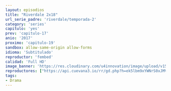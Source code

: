 ```yaml
---
layout: episodios
title: "Riverdale 2x18"
url_serie_padre: 'riverdale/temporada-2'
category: 'series'
capitulo: 'yes'
prev: 'capitulo-17'
anio: '2017'
proximo: 'capitulo-19'
sandbox: allow-same-origin allow-forms
idioma: 'Subtitulado'
reproductor: 'fembed'
calidad: 'Full HD'
image_banner: 'https://res.cloudinary.com/u4innovation/image/upload/v1565152608/maxresdefault-min_vy9nnj.jpg'
reproductores: ["https://api.cuevana3.io/rr/gd.php?h=ek5lbm9xYWNrS0xJMVp5b21KREk0dFBLbjVkaHhkRGdrOG1jbnBpUnhhS1Z1S0NGbzZ1bXhzK3ZvR2VLMXFxNjJNaUNsM3JUdEtDNDNZZCtnSytVNnRtU3FadVkyUT09"]
tags:
- Drama
---
```












